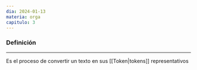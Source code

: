 ```yaml
---
dia: 2024-01-13
materia: orga
capitulo: 3
---
```

### Definición
---
Es el proceso de convertir un texto en sus [[Token|tokens]] representativos